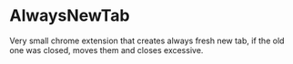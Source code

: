 # AlwaysNewTab
 Very small chrome extension that creates always fresh new tab, if the old one was closed, moves them and closes excessive.
